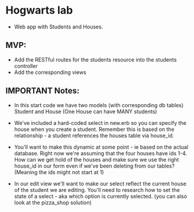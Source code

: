 # Hogwarts lab
  - Web app with Students and Houses.

## MVP:
  - Add the RESTful routes for the students resource into the students controller
  - Add the corresponding views

## IMPORTANT Notes:
  - In this start code we have two models (with corresponding db tables) Student and House (One House can have MANY students)

  - We've included a hard-coded select in new.erb so you can specify the house when you create a student. Remember this is based on the relationship - a student references the houses table via house_id.

  - You'll want to make this dynamic at some point - ie based on the actual database. Right now we're assuming that the four houses have ids 1-4. How can we get hold of the houses and make sure we use the right house_id in our form even if we've been deleting from our tables? (Meaning the ids might not start at 1)

  - In our edit view we'll want to make our select reflect the current house of the student we are editing. You'll need to research how to set the state of a select - aka which option is currently selected. (you can also look at the pizza_shop solution)
